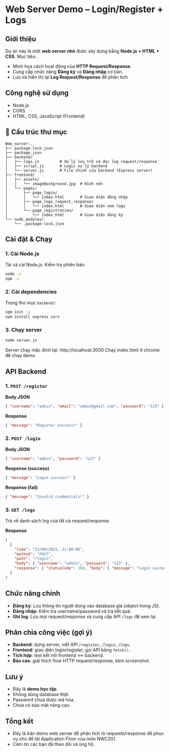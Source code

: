 # Web Server Demo – Login/Register + Logs

## Giới thiệu

Dự án này là một **web server nhỏ** được xây dựng bằng **Node.js + HTML + CSS**. Mục tiêu:

* Minh họa cách hoạt động của **HTTP Request/Response**.
* Cung cấp chức năng **Đăng ký** và **Đăng nhập** cơ bản.
* Lưu và hiển thị lại **Log Request/Response** để phân tích.

## Công nghệ sử dụng

* Node.js
* CORS
* HTML, CSS, JavaScript (Frontend)

## 📂 Cấu trúc thư mục

```
Web_server:.
├── package-lock.json
├── package.json
├── backend/
│   ├── logs.js         # Xử lý lưu trữ và đọc log request/response
│   ├── script.js       # Logic xử lý backend
│   └── server.js       # File chính của backend (Express server)
├── frontend/
│   ├── assets/
│   │   └── imageBackground.jpg  # Hình nền
│   └── pages/
│       ├── page_login/
│       │   └── index.html       # Giao diện đăng nhập
│       ├── page_logs_request_response/
│       │   └── index.html       # Giao diện xem logs
│       └── page_registration/
│           └── index.html       # Giao diện đăng ký
└── node_modules/
    └── .package-lock.json
```

## Cài đặt & Chạy

### 1. Cài Node.js

Tải và cài Node.js. Kiểm tra phiên bản:

```bash
node -v
npm -v
```

### 2. Cài dependencies

Trong thư mục `backend/`:

```bash
npm init -y
npm install express cors
```

### 3. Chạy server

```bash
node server.js
```

Server chạy mặc định tại: http://localhost:3000
Chạy index.html ở chrome để chạy demo

## API Backend

### 1. `POST /register`

**Body JSON**

```json
{ "username": "admin", "email": "admin@gmail.com", "password": "123" }
```

**Response**

```json
{ "message": "Register success!" }
```

### 2. `POST /login`

**Body JSON**

```json
{ "username": "admin", "password": "123" }
```

**Response (success)**

```json
{ "message": "Login success!" }
```

**Response (fail)**

```json
{ "message": "Invalid credentials!" }
```

### 3. `GET /logs`

Trả về danh sách log của tất cả request/response.

**Response**

```json
[
  {
    "time": "23/09/2025, 21:00:00",
    "method": "POST",
    "path": "/login",
    "body": { "username": "admin", "password": "123" },
    "response": { "statusCode": 200, "body": { "message": "Login success!" } }
  }
]
```

## Chức năng chính

* **Đăng ký**: Lưu thông tin người dùng vào database giả (object trong JS).
* **Đăng nhập**: Kiểm tra username/password và trả kết quả.
* **Ghi log**: Lưu mọi request/response và cung cấp API `/logs` để xem lại.

## Phân chia công việc (gợi ý)

* **Backend**: dựng server, viết API `/register`, `/login`, `/logs`.
* **Frontend**: giao diện login/register, gọi API bằng `fetch()`.
* **Tích hợp**: test kết nối frontend ↔ backend.
* **Báo cáo**: giải thích flow HTTP request/response, kèm screenshot.

## Lưu ý

* Đây là **demo học tập**.
* Không dùng database thật.
* Password chưa được mã hóa.
* Chưa có bảo mật nâng cao.

## Tổng kết
* Đây là bản demo web server để phân tích rõ requests/response để phục vụ cho đề tài Application Floor của môn NWC201.
* Cảm ơn các bạn đã theo dõi và ủng hộ.
